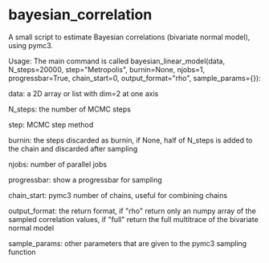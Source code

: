# bayesian_correlation
A small script to estimate Bayesian correlations (bivariate normal model), using pymc3.

Usage: The main command is called 
bayesian_linear_model(data, N_steps=20000, step="Metropolis", burnin=None, njobs=1, progressbar=True, chain_start=0,            output_format="rho", sample_params={}):

data: a 2D array or list with dim=2 at one axis

N_steps: the number of MCMC steps

step: MCMC step method

burnin: the steps discarded as burnin, if None, half of N_steps is added to the chain and discarded after sampling

njobs: number of parallel jobs

progressbar: show a progressbar for sampling

chain_start: pymc3 number of chains, useful for combining chains

output_format: the return format, if "rho" return only an numpy array of the sampled correlation values, if "full" return the full 
multitrace of the bivariate normal model

sample_params: other parameters that are given to the pymc3 sampling function

